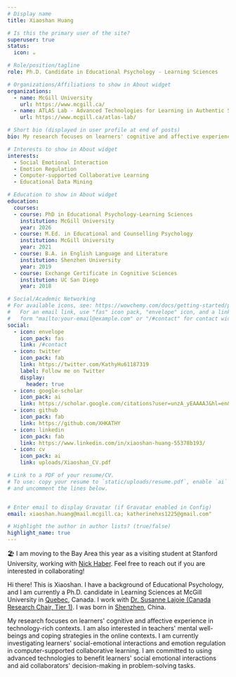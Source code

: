 ```yaml
---
# Display name
title: Xiaoshan Huang  

# Is this the primary user of the site?
superuser: true
status:
  icon: ☕️

# Role/position/tagline
role: Ph.D. Candidate in Educational Psychology - Learning Sciences

# Organizations/Affiliations to show in About widget
organizations:
  - name: McGill University
    url: https://www.mcgill.ca/
  - name: ATLAS Lab - Advanced Technologies for Learning in Authentic Settings
    url: https://www.mcgill.ca/atlas-lab/

# Short bio (displayed in user profile at end of posts)
bio: My research focuses on learners' cognitive and affective experience in technology-rich contexts. I am committed to using advanced technologies to benefit learners' social emotional interactions and aid collaborators' decision-making in problem-solving tasks.

# Interests to show in About widget
interests:
  - Social Emotional Interaction
  - Emotion Regulation
  - Computer-supported Collaborative Learning
  - Educational Data Mining

# Education to show in About widget
education:
  courses:
  - course: PhD in Educational Psychology-Learning Sciences
    institution: McGill University 
    year: 2026
  - course: M.Ed. in Educational and Counselling Psychology
    institution: McGill University 
    year: 2021
  - course: B.A. in English Language and Literature
    institution: Shenzhen University
    year: 2019
  - course: Exchange Certificate in Cognitive Sciences 
    institution: UC San Diego
    year: 2018

# Social/Academic Networking
# For available icons, see: https://wowchemy.com/docs/getting-started/page-builder/#icons
#   For an email link, use "fas" icon pack, "envelope" icon, and a link in the
#   form "mailto:your-email@example.com" or "/#contact" for contact widget.
social:        
  - icon: envelope
    icon_pack: fas
    link: /#contact
  - icon: twitter
    icon_pack: fab
    link: https://twitter.com/KathyHu61187319
    label: Follow me on Twitter
    display:
      header: true
  - icon: google-scholar
    icon_pack: ai
    link: https://scholar.google.com/citations?user=unzA_yEAAAAJ&hl=en&authuser=1&oi=ao
  - icon: github
    icon_pack: fab
    link: https://github.com/XHKATHY
  - icon: linkedin
    icon_pack: fab
    link: https://www.linkedin.com/in/xiaoshan-huang-55378b193/
  - icon: cv
    icon_pack: ai
    link: uploads/Xiaoshan_CV.pdf

# Link to a PDF of your resume/CV.
# To use: copy your resume to `static/uploads/resume.pdf`, enable `ai` icons in `params.toml`, 
# and uncomment the lines below.


# Enter email to display Gravatar (if Gravatar enabled in Config)
email: xiaoshan.huang@mail.mcgill.ca; katherinehxs1225@gmail.com"

# Highlight the author in author lists? (true/false)
highlight_name: true
---
```


🏖️ I am moving to the Bay Area this year as a visiting student at Stanford University, working with <a href="https://ed.stanford.edu/faculty/nhaber">Nick Haber</a>. Feel free to reach out if you are interested in collaborating!


Hi there! This is Xiaoshan. I have a background of Educational Psychology, and I am currently a Ph.D. candidate in Learning Sciences at McGill University in [Quebec](https://en.wikipedia.org/wiki/Quebec), Canada. 
I work with [Dr. Susanne Lajoie (Canada Research Chair, Tier 1)](https://www.mcgill.ca/atlas-lab/principal-investigator). 
I was born in [Shenzhen](https://en.wikipedia.org/wiki/Shenzhen), China. 

My research focuses on learners' cognitive and affective experience in technology-rich contexts. I am also interested in teachers' mental well-beings and coping strategies in the online contexts. 
I am currently investigating learners' social-emotional interactions and emotion regulation in computer-supported collaborative learning. 
I am committed to using advanced technologies to benefit learners' social emotional interactions and aid collaborators' decision-making in problem-solving tasks.




[//]: # ({{< icon name="download" pack="fas" >}} You can find my CV {{< staticref "uploads/Xiaoshan_CV.pdf" "newtab" >}}here{{< /staticref >}}.)


<!-- <script type='text/javascript' id='clustrmaps' src='//cdn.clustrmaps.com/map_v2.js?cl=080808&w=a&t=tt&d=fthIz5xzJNBvQM34UcMI_s_VoGGYYNW_vZAj9xKWFZU&co=ffffff&cmo=3acc3a&cmn=ff5353&ct=808080'></script> -->